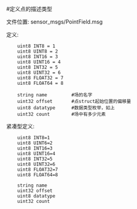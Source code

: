 #定义点的描述类型

文件位置: sensor_msgs/PointField.msg

定义:
		
		uint8 INT8 = 1
		uint8 UINT8 = 2
		uint8 INT16 = 3
		uint8 UINT16 = 4
		uint8 INT32 = 5
		uint8 UINT32 = 6
		uint8 FLOAT32 = 7
		uint8 FLOAT64 = 8

		string name			#场的名字
		uint32 offset		#点struct起始位置的偏移量
		uint8 datatype		#数据类型枚举，如上
		uint32 count		#场中有多少元素

紧凑型定义:

		uint8 INT8=1
		uint8 UINT6=2
		uint8 INT16=3
		uint8 UINT16=4
		uint8 INT32=5
		uint8 UINT32=6
		uint8 FLOAT32=7
		uint8 FLOAT64=8

		string name
		uint32 offset
		uint8 datatype
		uint32 count
